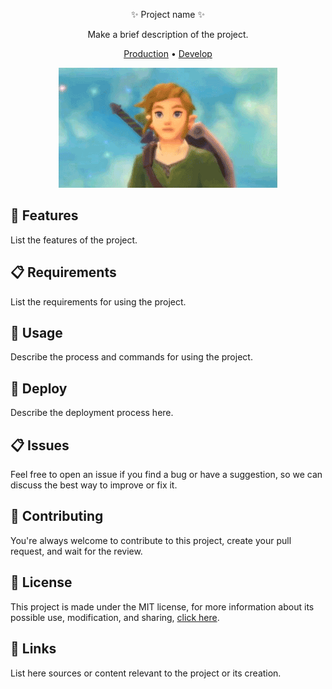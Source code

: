 <p align="center">
    ✨ Project name ✨
</p>

<p align="center">
    Make a brief description of the project.
</p>

<p align="center">
  <a href="/" target="_blank">Production</a>
   • 
  <a href="/" target="_blank">Develop</a>
</p>

<p align="center">
    <img src="SCREENSHOT.gif">
</p>

## 🎉 Features

List the features of the project.

## 📋 Requirements

List the requirements for using the project.

## 🔎 Usage

Describe the process and commands for using the project.

## 🚀 Deploy

Describe the deployment process here.

## 📋 Issues

Feel free to open an issue if you find a bug or have a suggestion, so we can discuss the best way to improve or fix it.

## 👋 Contributing

You're always welcome to contribute to this project, create your pull request, and wait for the review.

## 📜 License

This project is made under the MIT license, for more information about its possible use, modification, and sharing, [click here](LICENSE).

## 📎 Links

List here sources or content relevant to the project or its creation.
